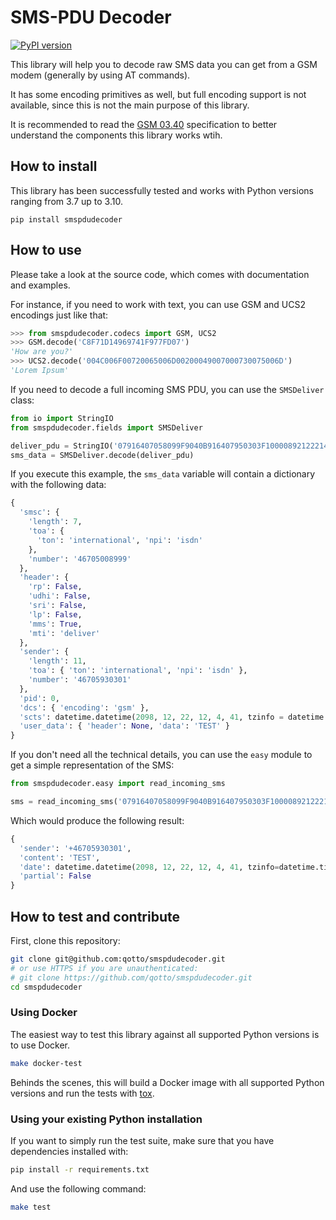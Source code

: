 # SMS-PDU Decoder

[![PyPI version](https://badge.fury.io/py/smspdudecoder.svg)](https://badge.fury.io/py/smspdudecoder)

This library will help you to decode raw SMS data you can get from a GSM modem (generally by using AT commands).

It has some encoding primitives as well, but full encoding support is not available, since this is not the main purpose of this library.

It is recommended to read the [GSM 03.40](https://en.wikipedia.org/wiki/GSM_03.40) specification to better understand the components this library works wtih.

## How to install

This library has been successfully tested and works with Python versions ranging from 3.7 up to 3.10.

```
pip install smspdudecoder
```

## How to use

Please take a look at the source code, which comes with documentation and examples.

For instance, if you need to work with text, you can use GSM and UCS2 encodings just like that:

```python
>>> from smspdudecoder.codecs import GSM, UCS2
>>> GSM.decode('C8F71D14969741F977FD07')
'How are you?'
>>> UCS2.decode('004C006F00720065006D00200049007000730075006D')
'Lorem Ipsum'
```

If you need to decode a full incoming SMS PDU, you can use the `SMSDeliver` class:

```python
from io import StringIO
from smspdudecoder.fields import SMSDeliver

deliver_pdu = StringIO('07916407058099F9040B916407950303F100008921222140140004D4E2940A')
sms_data = SMSDeliver.decode(deliver_pdu)
```

If you execute this example, the `sms_data` variable will contain a dictionary with the following data:

```python
{
  'smsc': {
    'length': 7,
    'toa': {
      'ton': 'international', 'npi': 'isdn'
    },
    'number': '46705008999'
  },
  'header': {
    'rp': False,
    'udhi': False,
    'sri': False,
    'lp': False,
    'mms': True,
    'mti': 'deliver'
  },
  'sender': {
    'length': 11,
    'toa': { 'ton': 'international', 'npi': 'isdn' },
    'number': '46705930301'
  },
  'pid': 0,
  'dcs': { 'encoding': 'gsm' },
  'scts': datetime.datetime(2098, 12, 22, 12, 4, 41, tzinfo = datetime.timezone.utc),
  'user_data': { 'header': None, 'data': 'TEST' }
}
```

If you don't need all the technical details, you can use the `easy` module to get a simple representation of the SMS:

```python
from smspdudecoder.easy import read_incoming_sms

sms = read_incoming_sms('07916407058099F9040B916407950303F100008921222140140004D4E2940A')
```

Which would produce the following result:

```python
{
  'sender': '+46705930301',
  'content': 'TEST',
  'date': datetime.datetime(2098, 12, 22, 12, 4, 41, tzinfo=datetime.timezone.utc),
  'partial': False
}
```

## How to test and contribute

First, clone this repository:

```sh
git clone git@github.com:qotto/smspdudecoder.git
# or use HTTPS if you are unauthenticated:
# git clone https://github.com/qotto/smspdudecoder.git
cd smspdudecoder
```

### Using Docker

The easiest way to test this library against all supported Python versions is to use Docker.

```sh
make docker-test
```

Behinds the scenes, this will build a Docker image with all supported Python versions and run the tests with [tox](https://tox.wiki/).

### Using your existing Python installation

If you want to simply run the test suite, make sure that you have dependencies installed with:

```sh
pip install -r requirements.txt
```

And use the following command:

```sh
make test
```
